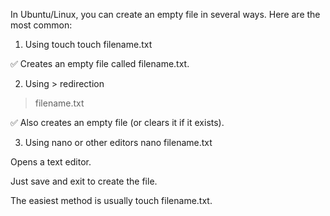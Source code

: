 In Ubuntu/Linux, you can create an empty file in several ways. Here are the most common:

1. Using touch
touch filename.txt


✅ Creates an empty file called filename.txt.

2. Using > redirection
> filename.txt


✅ Also creates an empty file (or clears it if it exists).

3. Using nano or other editors
nano filename.txt


Opens a text editor.

Just save and exit to create the file.

The easiest method is usually touch filename.txt.